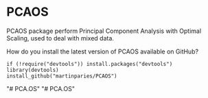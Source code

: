 # PCAOS

PCAOS package perform Principal Component Analysis with Optimal Scaling, used to deal with mixed data.

How do you install the latest version of PCAOS available on GitHub?

```{r}
if (!require("devtools")) install.packages("devtools")
library(devtools)
install_github("martinparies/PCAOS")
```
"# PCA.OS" 
"# PCA.OS" 
